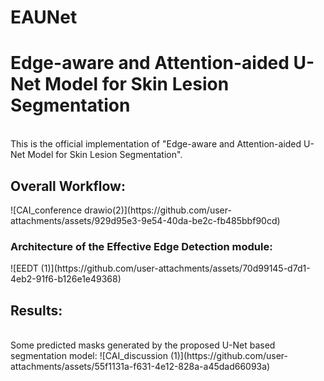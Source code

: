 # EAUNet

<h1>Edge-aware and Attention-aided U-Net Model for Skin Lesion Segmentation</h1>
<br>
This is the official implementation of "Edge-aware and Attention-aided U-Net Model for Skin Lesion Segmentation".

<h2>Overall Workflow:</h2>
![CAI_conference drawio(2)](https://github.com/user-attachments/assets/929d95e3-9e54-40da-be2c-fb485bbf90cd)
<br>
<h3>Architecture of the Effective Edge Detection module:</h3>
![EEDT (1)](https://github.com/user-attachments/assets/70d99145-d7d1-4eb2-91f6-b126e1e49368)
<br>
<h2>Results:</h2>
<br>
Some predicted masks generated by the proposed U-Net based segmentation model:
![CAI_discussion (1)](https://github.com/user-attachments/assets/55f1131a-f631-4e12-828a-a45dad66093a)
